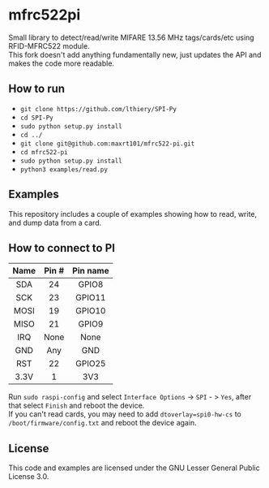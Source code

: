 # mfrc522pi

Small library to detect/read/write MIFARE 13.56 MHz tags/cards/etc using RFID-MFRC522 module.  
This fork doesn't add anything fundamentally new, just updates the API and makes the code more readable.  

## How to run
 - `git clone https://github.com/lthiery/SPI-Py`
 - `cd SPI-Py`
 - `sudo python setup.py install`
 - `cd ../`
 - `git clone git@github.com:maxrt101/mfrc522-pi.git`
 - `cd mfrc522-pi`
 - `sudo python setup.py install`
 - `python3 examples/read.py`

## Examples
This repository includes a couple of examples showing how to read, write, and dump data from a card.

## How to connect to PI
| Name | Pin # | Pin name |
|:------:|:-------:|:--------:|
| SDA  | 24    |  GPIO8   |
| SCK  | 23    |  GPIO11  |
| MOSI | 19    |  GPIO10  |
| MISO | 21    |  GPIO9   |
| IRQ  | None  |   None   |
| GND  | Any   |   GND    |
| RST  | 22    |  GPIO25  |
| 3.3V | 1     |   3V3    |

Run `sudo raspi-config` and select `Interface Options` -> `SPI` - > `Yes`, after that select `Finish` and reboot the device.  
If you can't read cards, you may need to add `dtoverlay=spi0-hw-cs` to `/boot/firmware/config.txt` and reboot the device again.  

## License
This code and examples are licensed under the GNU Lesser General Public License 3.0.
